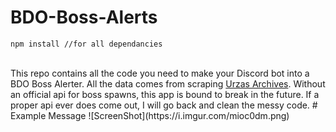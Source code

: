# BDO-Boss-Alerts
```
npm install //for all dependancies
```
<br>
This repo contains all the code you need to make your Discord bot into a BDO Boss Alerter. All the data comes from scraping <a href="http://urzasarchives.com/bdo/wbtbdo/wbtna/" target="_blank">Urzas Archives</a>. Without an official api for boss spawns, this app is bound to break in the future. If a proper api ever does come out, I will go back and clean the messy code.
# Example Message
![ScreenShot](https://i.imgur.com/mioc0dm.png)
